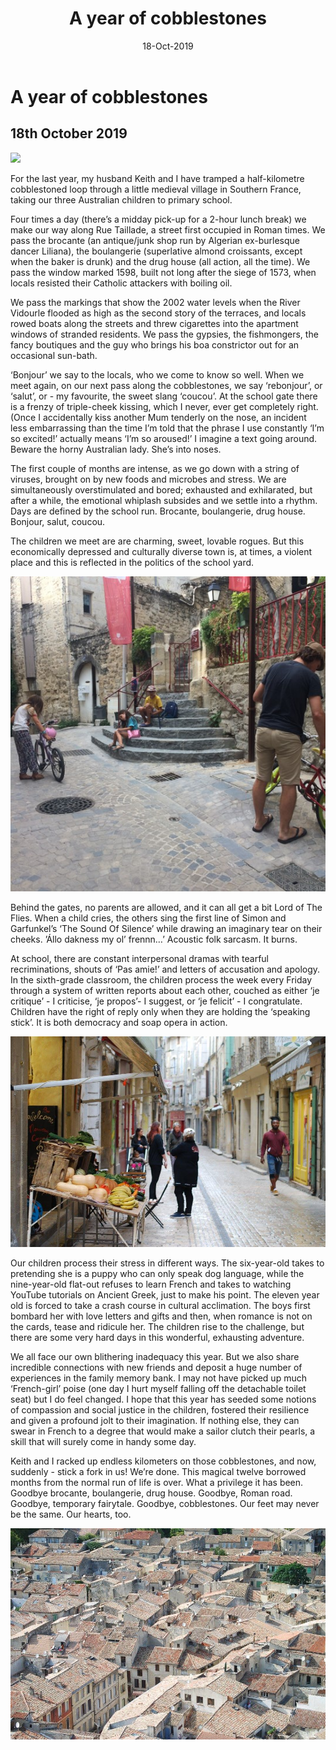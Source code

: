 ﻿---
layout: post
title: A year of cobblestones
date: 18-Oct-2019
categories: tbd
---

# A year of cobblestones

## 18th October 2019

<img src="/images/20191018/sommieres-girls.jpg" class="photo-horiz" />

For the last year, my husband Keith and I have tramped a half-kilometre cobblestoned loop through a little medieval village in Southern France, taking our three Australian children to primary school. 	

Four times a day (there’s a midday pick-up for a 2-hour lunch break) we make our way along Rue Taillade, a street first occupied in Roman times. We pass the brocante (an antique/junk shop run by Algerian ex-burlesque dancer Liliana), the boulangerie (superlative almond croissants, except when the baker is drunk) and the drug house (all action, all the time). We pass the window marked 1598, built not long after the siege of 1573, when locals resisted their Catholic attackers with boiling oil.  
 
We pass the markings that show the 2002 water levels when the River Vidourle flooded as high as the second story of the terraces, and locals rowed boats along the streets and threw cigarettes into the apartment windows of stranded residents. We pass the gypsies, the fishmongers, the fancy boutiques and the guy who brings his boa constrictor out for an occasional sun-bath.  

‘Bonjour’ we say to the locals, who we come to know so well. When we meet again, on our next pass along the cobblestones, we say ‘rebonjour’, or ‘salut’, or - my favourite, the sweet slang ‘coucou’. At the school gate there is a frenzy of triple-cheek kissing, which I never, ever get completely right. (Once I accidentally kiss another Mum  tenderly on the nose, an incident less embarrassing than the time I’m told that the phrase I use constantly ‘I’m so excited!’ actually means ‘I’m so aroused!’ I imagine a text going around. Beware the horny Australian lady. She’s into noses. 

The first couple of months are intense, as we go down with a string of viruses, brought on by new foods and microbes and stress. We are simultaneously overstimulated and bored; exhausted and exhilarated, but after a while, the emotional whiplash subsides and we settle into a rhythm. Days are defined by the school run. Brocante, boulangerie, drug house. Bonjour, salut, coucou. 

The children we meet are are charming, sweet, lovable rogues. But this economically depressed and culturally diverse town is, at times, a violent place and this is reflected in the politics of the school yard.  

<img src="/images/20191018/sommieres-bikes2.jpg" class="photo-horiz" />

Behind the gates, no parents are allowed, and it can all get a bit Lord of The Flies. When a child cries, the others sing the first line of Simon and Garfunkel’s ‘The Sound Of Silence’ while drawing an imaginary tear on their cheeks. ’Állo dakness my ol’ frennn…’ Acoustic folk sarcasm. It burns. 

At school, there are constant interpersonal dramas with tearful recriminations, shouts of ‘Pas amie!’ and letters of accusation and apology. In the sixth-grade classroom, the children process the week every Friday through a system of written reports about each other, couched as either ‘je critique’ - I criticise, ‘je propos’- I suggest, or ‘je felicit’ - I congratulate. Children have the right of reply only when they are holding the ‘speaking stick’. It is both democracy and soap opera in action. 

<img src="/images/20191018/sommieres-grocer.jpg" class="photo-horiz" />

Our children process their stress in different ways. The six-year-old takes to pretending she is a puppy who can only speak dog language, while the nine-year-old flat-out refuses to learn French and takes to watching YouTube tutorials on Ancient Greek, just to make his point. The eleven year old is forced to take a crash course in cultural acclimation. The boys first bombard her with love letters and gifts and then, when romance is not on the cards, tease and ridicule her. The children rise to the challenge, but there are some very hard days in this wonderful, exhausting adventure. 

We all face our own blithering inadequacy this year. But we also share incredible connections with new friends and deposit a huge number of experiences in the family memory bank. I may not have picked up much ‘French-girl’ poise (one day I hurt myself falling off the detachable toilet seat) but I do feel changed.  I hope that this year has seeded some notions of compassion and social justice in the children, fostered their resilience and given a profound jolt to their imagination. If nothing else, they can swear in French to a degree that would make a sailor clutch their pearls, a skill that will surely come in handy some day. 

Keith and I racked up endless kilometers on those cobblestones, and now, suddenly -  stick a fork in us! We’re done. This magical twelve borrowed months from the normal run of life is over. What a privilege it has been.  Goodbye brocante, boulangerie, drug house. Goodbye, Roman road. Goodbye, temporary fairytale. Goodbye, cobblestones. Our feet may never be the same. Our hearts, too.

<img src="/images/20191018/sommieres-rooftops.jpg" class="photo-horiz" />

